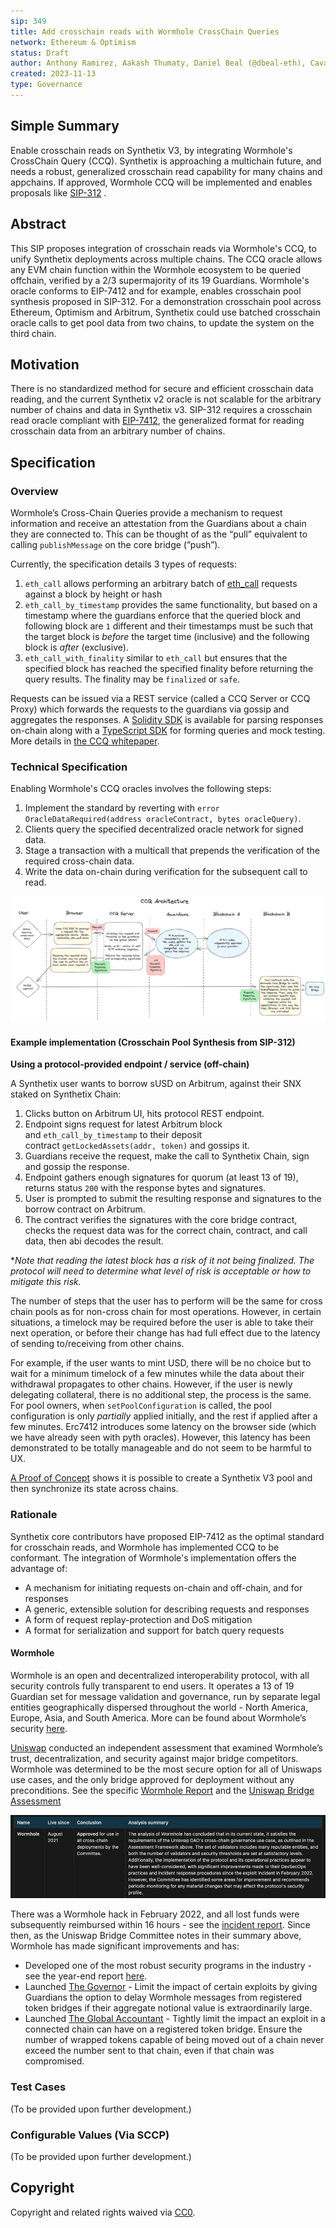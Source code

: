 ```yaml
---
sip: 349
title: Add crosschain reads with Wormhole CrossChain Queries
network: Ethereum & Optimism
status: Draft
author: Anthony Ramirez, Aakash Thumaty, Daniel Beal (@dbeal-eth), Cavalier (@cavalier_eth)
created: 2023-11-13
type: Governance
---
```


## Simple Summary
<!--Provide a simplified and layman-accessible explanation of the SIP.-->

Enable crosschain reads on Synthetix V3, by integrating Wormhole's CrossChain Query (CCQ). Synthetix is approaching a multichain future, and needs a robust, generalized crosschain read capability for many chains and appchains. If approved, Wormhole CCQ will be implemented and enables proposals like [SIP-312](https://sips.synthetix.io/sips/sip-312/) .

## Abstract
<!--A short description of the issue being addressed.-->

This SIP proposes integration of crosschain reads via Wormhole's CCQ, to unify Synthetix deployments across multiple chains. The CCQ oracle allows any EVM chain function within the Wormhole ecosystem to be queried offchain, verified by a 2/3 supermajority of its 19 Guardians. Wormhole's oracle conforms to EIP-7412 and for example, enables crosschain pool synthesis proposed in SIP-312. For a demonstration crosschain pool across Ethereum, Optimism and Arbitrum, Synthetix could use batched crosschain oracle calls to get pool data from two chains, to update the system on the third chain.

## Motivation
<!--This is the problem statement. This is the *why* of the SIP. It should clearly explain *why* the current state of the protocol is inadequate.  It is critical that you explain *why* the change is needed, if the SIP proposes changing how something is calculated, you must address *why* the current calculation is inaccurate or wrong. This is not the place to describe how the SIP will address the issue!-->

There is no standardized method for secure and efficient crosschain data reading, and the current Synthetix v2 oracle is not scalable for the arbitrary number of chains and data in Synthetix v3. SIP-312 requires a crosschain read oracle compliant with [EIP-7412](https://github.com/ethereum/EIPs/pull/7412), the generalized format for reading crosschain data from an arbitrary number of chains.

## Specification
<!--Describe the syntax and semantics of any new feature.-->
### Overview
<!--This is a high level overview of *how* the SIP will solve the problem. The overview should clearly describe how the new feature will be implemented.-->
Wormhole’s Cross-Chain Queries provide a mechanism to request information and receive an attestation from the Guardians about a chain they are connected to. This can be thought of as the “pull” equivalent to calling `publishMessage` on the core bridge (”push”).

Currently, the specification details 3 types of requests:

1. `eth_call` allows performing an arbitrary batch of [eth_call](https://ethereum.org/en/developers/docs/apis/json-rpc/#eth_call) requests against a block by height or hash
2. `eth_call_by_timestamp` provides the same functionality, but based on a timestamp where the guardians enforce that the queried block and following block are `1` different and their timestamps must be such that the target block is *before* the target time (inclusive) and the following block is *after* (exclusive).
3. `eth_call_with_finality` similar to `eth_call` but ensures that the specified block has reached the specified finality before returning the query results. The finality may be `finalized` or `safe`.

Requests can be issued via a REST service (called a CCQ Server or CCQ Proxy) which forwards the requests to the guardians via gossip and aggregates the responses. A [Solidity SDK](https://github.com/wormhole-foundation/wormhole/blob/main/ethereum/contracts/query/QueryResponse.sol) is available for parsing responses on-chain along with a [TypeScript SDK](https://www.npmjs.com/package/@wormhole-foundation/wormhole-query-sdk) for forming queries and mock testing. More details in [the CCQ whitepaper](https://github.com/wormhole-foundation/wormhole/blob/main/whitepapers/0013_ccq.md).

### Technical Specification
<!--The technical specification should outline the public API of the changes proposed. That is, changes to any of the interfaces Synthetix currently exposes or the creations of new ones.-->
Enabling Wormhole's CCQ oracles involves the following steps:

1. Implement the standard by reverting with `error OracleDataRequired(address oracleContract, bytes oracleQuery)`.
2. Clients query the specified decentralized oracle network for signed data.
3. Stage a transaction with a multicall that prepends the verification of the required cross-chain data.
4. Write the data on-chain during verification for the subsequent call to read.

![CCQ Arch with req.png](/content/sips/assets/sip-349/CCQ-arch.png)

#### Example implementation (Crosschain Pool Synthesis from SIP-312)

**Using a protocol-provided endpoint / service (off-chain)**

A Synthetix user wants to borrow sUSD on Arbitrum, against their SNX staked on Synthetix Chain:

1. Clicks button on Arbitrum UI, hits protocol REST endpoint.
2. Endpoint signs request for latest Arbitrum block and `eth_call_by_timestamp` to their deposit contract `getLockedAssets(addr, token)` and gossips it.
3. Guardians receive the request, make the call to Synthetix Chain, sign and gossip the response.
4. Endpoint gathers enough signatures for quorum (at least 13 of 19), returns status `200` with the response bytes and signatures.
5. User is prompted to submit the resulting response and signatures to the borrow contract on Arbitrum.
6. The contract verifies the signatures with the core bridge contract, checks the request data was for the correct chain, contract, and call data, then abi decodes the result.

**Note that reading the latest block has a risk of it not being finalized. The protocol will need to determine what level of risk is acceptable or how to mitigate this risk.*

The number of steps that the user has to perform will be the same for cross chain pools as for non-cross chain for most operations. However, in certain situations, a timelock may be required before the user is able to take their next operation, or before their change has had full effect due to the latency of sending to/receiving from other chains. 

For example, if the user wants to mint USD, there will be no choice but to wait for a minimum timelock of a few minutes while the data about their withdrawal propagates to other chains. However, if the user is newly delegating collateral, there is no additional step, the process is the same. For pool owners, when `setPoolConfiguration` is called, the pool configuration is only *partially* applied initially, and the rest if applied after a few minutes. Erc7412 introduces some latency on the browser side (which we have already seen with pyth oracles). However, this latency has been demonstrated to be totally manageable and do not seem to be harmful to UX.

[A Proof of Concept](https://github.com/Synthetixio/synthetix-v3/tree/xchain-pools) shows it is possible to create a Synthetix V3 pool and then synchronize its state across chains.

### Rationale
<!--Describe what motivated the design and why particular design decisions were made.-->

Synthetix core contributors have proposed EIP-7412 as the optimal standard for crosschain reads, and Wormhole has implemented CCQ to be conformant. The integration of Wormhole's implementation offers the advantage of:

- A mechanism for initiating requests on-chain and off-chain, and for responses
- A generic, extensible solution for describing requests and responses
- A form of request replay-protection and DoS mitigation
- A format for serialization and support for batch query requests

#### Wormhole

Wormhole is an open and decentralized interoperability protocol, with all security controls fully transparent to end users. It operates a 13 of 19 Guardian set for message validation and governance, run by separate legal entities geographically dispersed throughout the world - North America, Europe, Asia, and South America. More can be found about Wormhole’s security [here](https://github.com/wormhole-foundation/wormhole/blob/main/SECURITY.md). 

[Uniswap](https://www.notion.so/0c8477afadce425abac9c0bd175ca382?pvs=21) conducted an independent assessment that examined Wormhole’s trust, decentralization, and security against major bridge competitors. Wormhole was determined to be the most secure option for all of Uniswaps use cases, and the only bridge approved for deployment without any preconditions. See the specific [Wormhole Report](https://www.notion.so/dac583c6db1240c7b9d294afd7f18035?pvs=21) and the [Uniswap Bridge Assessment](https://www.notion.so/0c8477afadce425abac9c0bd175ca382?pvs=21)

![Uniswap-assesment.png](/content/sips/assets/sip-349/Uniswap-assesment.png)

There was a Wormhole hack in February 2022, and all lost funds were subsequently reimbursed within 16 hours - see the [incident report](https://wormholecrypto.medium.com/wormhole-incident-report-02-02-22-ad9b8f21eec6). Since then, as the Uniswap Bridge Committee notes in their summary above, Wormhole has made significant improvements and has:

- Developed one of the most robust security programs in the industry - see the year-end report [here](https://wormholecrypto.medium.com/wormhole-security-program-end-of-year-update-212116ecfb91).
- Launched [The Governor](https://github.com/wormhole-foundation/wormhole/blob/main/whitepapers/0007_governor.md) - Limit the impact of certain exploits by giving Guardians the option to delay Wormhole messages from registered token bridges if their aggregate notional value is extraordinarily large.
- Launched [The Global Accountant](https://github.com/wormhole-foundation/wormhole/blob/main/whitepapers/0011_accountant.md) - Tightly limit the impact an exploit in a connected chain can have on a registered token bridge. Ensure the number of wrapped tokens capable of being moved out of a chain never exceed the number sent to that chain, even if that chain was compromised.

### Test Cases
(To be provided upon further development.)

### Configurable Values (Via SCCP)
(To be provided upon further development.)

## Copyright
Copyright and related rights waived via [CC0](https://creativecommons.org/publicdomain/zero/1.0/).
